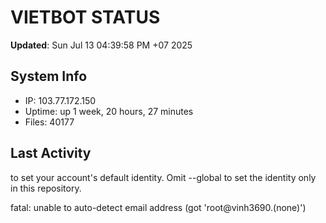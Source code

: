 # VIETBOT STATUS
**Updated**: Sun Jul 13 04:39:58 PM +07 2025

## System Info
- IP: 103.77.172.150
- Uptime: up 1 week, 20 hours, 27 minutes
- Files: 40177

## Last Activity

to set your account's default identity.
Omit --global to set the identity only in this repository.

fatal: unable to auto-detect email address (got 'root@vinh3690.(none)')
